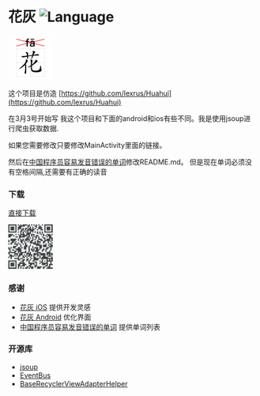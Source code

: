 

# 花灰 ![Language](https://img.shields.io/badge/language-Android%20-orange.svg)

<img src="https://github.com/yishangfei/Huahui/blob/master/app/src/main/res/mipmap-xhdpi/ic_launcher.png" width="90" height="90" alt="icon"/>

这个项目是仿造 [https://github.com/lexrus/Huahui](https://github.com/lexrus/Huahui)

在3月3号开始写  我这个项目和下面的android和ios有些不同。我是使用jsoup进行爬虫获取数据.

如果您需要修改只要修改MainActivity里面的链接。

然后在[中国程序员容易发音错误的单词](https://github.com/shimohq/chinese-programmer-wrong-pronunciation)修改README.md。
但是现在单词必须没有空格间隔,还需要有正确的读音

### 下载
[直接下载](https://fir.im/a1dw?release_id=58ba6657959d6926eb0000b3)

<img src="https://github.com/yishangfei/Huahui/blob/master/app/src/main/res/mipmap-xhdpi/icon_download.png" width="90" height="90" alt="icon"/>


### 感谢
- [花灰 iOS](https://github.com/lexrus/Huahui) 提供开发灵感
- [花灰 Android](https://github.com/li-yu/Huahui-Android) 优化界面
- [中国程序员容易发音错误的单词](https://github.com/shimohq/chinese-programmer-wrong-pronunciation) 提供单词列表

### 开源库 ###
- [jsoup](https://github.com/jhy/jsoup)
- [EventBus](https://github.com/greenrobot/EventBus)
- [BaseRecyclerViewAdapterHelper](https://github.com/CymChad/BaseRecyclerViewAdapterHelper)